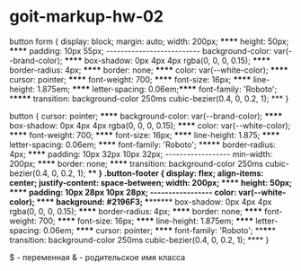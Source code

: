 # goit-markup-hw-02

button form {
display: block;
margin: auto;
width: 200px; **\*\*\*\***
height: 50px; **\*\*\*\***
padding: 10px 55px; --------------------------
background-color: var(--brand-color); **\*\*\*\***
box-shadow: 0px 4px 4px rgba(0, 0, 0, 0.15); **\*\*\*\***
border-radius: 4px; **\*\*\*\***
border: none; **\*\*\*\***
color: var(--white-color); **\*\*\*\***
cursor: pointer; **\*\*\*\***
font-weight: 700; **\*\*\*\***
font-size: 16px; **\*\*\*\***
line-height: 1.875em; **\*\*\*\***
letter-spacing: 0.06em;**\*\*\*\***
font-family: 'Roboto'; \***\*\*\*\***
transition: background-color 250ms cubic-bezier(0.4, 0, 0.2, 1); \*\*\*
}

button {
cursor: pointer; **\*\*\*\***
background-color: var(--brand-color); **\*\*\*\***
box-shadow: 0px 4px 4px rgba(0, 0, 0, 0.15); **\*\*\*\***
color: var(--white-color); **\*\*\*\***
font-weight: 700; **\*\*\*\***
font-size: 16px; **\*\*\*\***
line-height: 1.875; **\*\*\*\***
letter-spacing: 0.06em; **\*\*\*\***
font-family: 'Roboto'; \***\*\*\*\***
border-radius: 4px; **\*\*\*\***
padding: 10px 32px 10px 32px; ------------------
min-width: 200px; **\*\*\*\***
border: none; **\*\*\*\***
transition: background-color 250ms cubic-bezier(0.4, 0, 0.2, 1); **\*\*
}
.button-footer {
display: flex;
align-items: center;
justify-content: space-between;
width: 200px; **\*\*\*\***
height: 50px; **\*\*\*\***
padding: 10px 28px 10px 28px; -----------------
color: var(--white-color); **\*\*\*\***
background: #2196F3; \***\*\*\*\***
box-shadow: 0px 4px 4px rgba(0, 0, 0, 0.15); **\*\*\*\***
border-radius: 4px; **\*\*\*\***
border: none; **\*\*\*\***
font-weight: 700; **\*\*\*\***
font-size: 16px; **\*\*\*\***
line-height: 1.875em; **\*\*\*\***
letter-spacing: 0.06em; **\*\*\*\***
cursor: pointer; **\*\*\*\***
font-family: 'Roboto'; \*\***\*\***\*
transition: background-color 250ms cubic-bezier(0.4, 0, 0.2, 1); **\*\*
}

$ - переменная
& - родительское имя класса
